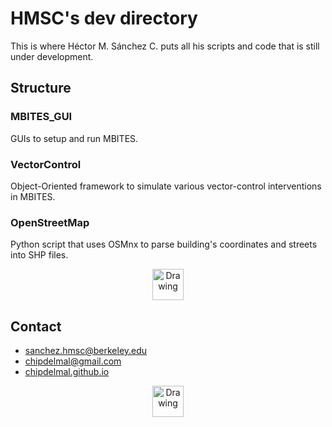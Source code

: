 # HMSC's dev directory

This is where Héctor M. Sánchez C. puts all his scripts and code that is still under development.

## Structure

### MBITES_GUI

GUIs to setup and run MBITES.

### VectorControl

Object-Oriented framework to simulate various vector-control interventions in MBITES.

### OpenStreetMap

Python script that uses OSMnx to parse building's coordinates and streets into SHP files.

<center>
  <img src="https://camo.githubusercontent.com/07554cc224abc51b431e74e7e19915092e06b673/68747470733a2f2f6368697064656c6d616c2e6769746875622e696f2f4d4744726976452f696d616765732f4172726f796f4772616e64655f30314275696c64696e67735f6f726967696e616c5f436c757374657265644d616e75616c2e706e67" alt="Drawing" style="width: 50px;" align="middle"/>
</center>


## Contact

 * sanchez.hmsc@berkeley.edu
 * chipdelmal@gmail.com
 * [chipdelmal.github.io](chipdelmal.github.io)


<center>
  <img src="https://chipdelmal.github.io/images/mangoGuitar.jpg" alt="Drawing" style="width: 50px;" align="middle"/>
</center>
